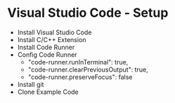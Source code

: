 # Visual Studio Code - Setup

- Install Visual Studio Code
- Install C/C++ Extension
- Install Code Runner
- Config Code Runner
  - "code-runner.runInTerminal": true,
  - "code-runner.clearPreviousOutput": true,
  - "code-runner.preserveFocus": false
- Install git
- Clone Example Code
